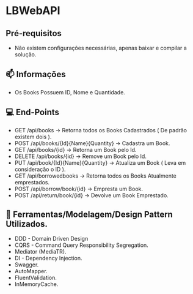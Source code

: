 


# LBWebAPI

## Pré-requisitos

* Não existem configurações necessárias, apenas baixar e compilar a solução.

## 📫 Informações

* Os Books Possuem ID, Nome e Quantidade.

## 💻 End-Points

* GET     /api/books -> Retorna todos os Books Cadastrados ( De padrão existem dois ).
* POST    /api/books/{Id}{Name}{Quantity} -> Cadastra um Book.
* GET     /api/books/{id} -> Retorna um Book pelo Id.
* DELETE  /api/books/{id} -> Remove um Book pelo Id.
* PUT    /api/book/{Id}{Name}{Quantity} -> Atualiza um Book ( Leva em consideração o ID ).
* GET     /api/borrowedbooks -> Retorna todos os Books Atualmente emprestados.
* POST    /api/borrow/book/{id} -> Empresta um Book.
* POST    /api/return/book/{id} -> Devolve um Book Emprestado.

## 🚀 Ferramentas/Modelagem/Design Pattern Utilizados.

* DDD - Domain Driven Design
* CQRS - Command Query Responsibility Segregation.
* Mediator (MediaTR). 
* DI - Dependency Injection.
* Swagger.
* AutoMapper.
* FluentValidation.
* InMemoryCache.
